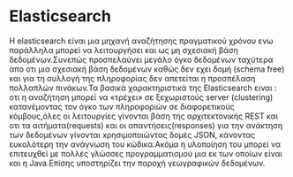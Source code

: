 # Elasticsearch

Η elasticsearch είναι μια μηχανή αναζήτησης πραγματικού χρόνου ενω παράλληλα μπορεί να λειτουργήσει  και ως  μη σχεσιακή βάση δεδομένων.Συνεπώς προσπελαύνει μεγάλο όγκο δεδομένων ταχύτερα απο οτι μια σχεσιακή βάση δεδομένων καθώς δεν εχει δομή (schema free)  και για τη συλλογή της πληροφορίας δεν απετείται η προσπέλαση πολλαπλών πινάκων.Τα βασικά χαρακτηριστικά  της Elasticsearch ειναι : οτι η αναζήτηση μπορεί να «τρέχει» σε ξεχωριστούς server (clustering) κατανέμοντας τον όγκο των πληροφοριών σε διαφορετικούς κόμβους,όλες οι λειτουργίες γίνονται βάση της αρχιτεκτονικής REST και οτι τα αιτήματα(requests) και οι απαντήσεις(responses) για την ανάκτηση των δεδομένων γίνονται xρησιμοποιώντας δομές JSON, κάνοντας ευκολότερη την ανάγνωση του κώδικα.Ακόμα η υλοποίηση του μπορεί να επιτευχθεί
 με πολλές γλώσσες προγραμματισμού μια εκ των οποίων είναι και η Java.Επίσης υποστηρίζει την παροχή γεωγραφικών δεδομένων.